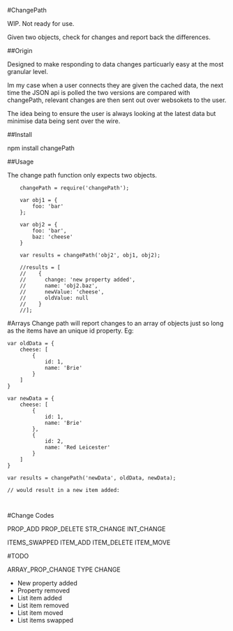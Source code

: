 #ChangePath


WIP. Not ready for use.

Given two objects, check for changes and report back the differences.


##Origin

Designed to make responding to data changes particuarly easy at the most granular level.

Im my case when a user connects they are given the cached data, the next time the JSON api is polled the two versions are compared with changePath, relevant changes are then sent out over websokets to the  user.

The idea being to ensure the user is always looking at the latest data but minimise data being sent over the wire.

##Install

npm install changePath

##Usage

The change path function only expects two objects.

```
    changePath = require('changePath');

    var obj1 = {
        foo: 'bar'
    };

    var obj2 = {
        foo: 'bar',
        baz: 'cheese'
    }

    var results = changePath('obj2', obj1, obj2);

    //results = [
    //    {
    //      change: 'new property added',
    //      name: 'obj2.baz',
    //      newValue: 'cheese',
    //      oldValue: null
    //    }
    //];
```


#Arrays
Change path will report changes to an array of objects just so long as the items have an unique id property. Eg:

```
var oldData = {
    cheese: [
        {
            id: 1,
            name: 'Brie'
        }
    ]
}

var newData = {
    cheese: [
        {
            id: 1,
            name: 'Brie'
        },
        {
            id: 2,
            name: 'Red Leicester'
        }
    ]
}

var results = changePath('newData', oldData, newData);

// would result in a new item added: 



```


#Change Codes

PROP_ADD
PROP_DELETE
STR_CHANGE
INT_CHANGE

ITEMS_SWAPPED
ITEM_ADD
ITEM_DELETE
ITEM_MOVE


#TODO

ARRAY_PROP_CHANGE
TYPE CHANGE



* New property added
* Property removed
* List item added
* List item removed
* List item moved
* List items  swapped